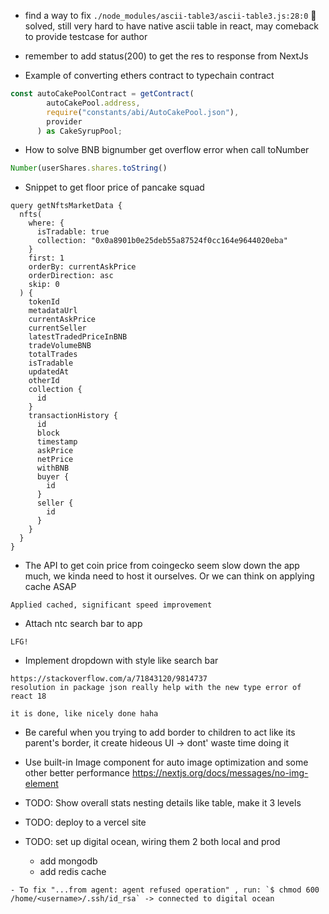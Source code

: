 - find a way to fix `./node_modules/ascii-table3/ascii-table3.js:28:0`
  🤝 solved, still very hard to have native ascii table in react, may comeback to provide testcase for author

- remember to add status(200) to get the res to response from NextJs

- Example of converting ethers contract to typechain contract

```js
const autoCakePoolContract = getContract(
        autoCakePool.address,
        require("constants/abi/AutoCakePool.json"),
        provider
      ) as CakeSyrupPool;
```

- How to solve BNB bignumber get overflow error when call toNumber

```js
Number(userShares.shares.toString()
```

- Snippet to get floor price of pancake squad

```gql
query getNftsMarketData {
  nfts(
    where: {
      isTradable: true
      collection: "0x0a8901b0e25deb55a87524f0cc164e9644020eba"
    }
    first: 1
    orderBy: currentAskPrice
    orderDirection: asc
    skip: 0
  ) {
    tokenId
    metadataUrl
    currentAskPrice
    currentSeller
    latestTradedPriceInBNB
    tradeVolumeBNB
    totalTrades
    isTradable
    updatedAt
    otherId
    collection {
      id
    }
    transactionHistory {
      id
      block
      timestamp
      askPrice
      netPrice
      withBNB
      buyer {
        id
      }
      seller {
        id
      }
    }
  }
}
```

- The API to get coin price from coingecko seem slow down the app much, we kinda need to host it ourselves. Or we can think on applying cache ASAP
```
Applied cached, significant speed improvement
```
- Attach ntc search bar to app
```
LFG!
```

- Implement dropdown with style like search bar
```
https://stackoverflow.com/a/71843120/9814737
resolution in package json really help with the new type error of react 18

it is done, like nicely done haha
```

- Be careful when you trying to add border to children to act like its parent's border, it create hideous UI -> dont' waste time doing it

- Use built-in Image component for auto image optimization and some other better performance https://nextjs.org/docs/messages/no-img-element

- TODO: Show overall stats nesting details like table, make it 3 levels

- TODO: deploy to a vercel site 


- TODO: set up digital ocean, wiring them 2 both local and prod
  - add mongodb
  - add redis cache
```
- To fix "...from agent: agent refused operation" , run: `$ chmod 600 /home/<username>/.ssh/id_rsa` -> connected to digital ocean
```